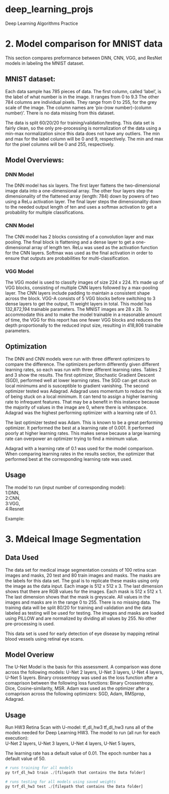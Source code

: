 # deep_learning_projs
Deep Learning Algorithms Practice

# 2. Model comparison for MNIST data
   This section compares preformance between DNN, CNN, VGG, and ResNet models in labeling the MNIST dataset.

## MNIST dataset: 
Each data sample has 785 pieces of data. The first column, called ‘label’, is the label of what number is in the image. It ranges from 0 to 9.3 The other 784 columns are individual pixels. They range from 0 to 255, for the grey scale of the image. The column names are ‘pix-(row number)-(column number)’. There is no data missing from this dataset.

The data is split 60/20/20 for training/validation/testing. This data set is fairly clean, so the only pre-processing is normalization of the data using a min-max normalization since this data does not have any outliers. The min and max for the label column will be 0 and 9, respectively. The min and max for the pixel columns will be 0 and 255, respectively.

## Model Overviews:
### DNN Model
The DNN model has six layers. The first layer flattens the two-dimensional image data into a one-dimensional array. The other four layers step the dimensionality of the flattened array (length: 784) down by powers of two using a ReLu activation layer. The final layer steps the dimensionality down to the needed output length of ten and uses a softmax activation to get a probability for multiple classifications. 

### CNN Model
The CNN model has 2 blocks consisting of a convolution layer and max pooling. The final block is flattening and a dense layer to get a one-dimensional array of length ten. ReLu was used as the activation function for the CNN layers. Softmax was used as the final activation in order to ensure that outputs are probabilities for multi-classification. 

### VGG Model
The VGG model is used to classify images of size 224 x 224. It’s made up of VGG blocks, consisting of multiple CNN layers followed by a max-pooling layer. The CNN layers include padding to maintain a consistent shape across the block. VGG-A consists of 5 VGG blocks before switching to 3 dense layers to get the output, 11 weight layers in total. This model has 132,872,194 trainable parameters. The MNIST images are 28 x 28. To accommodate this and to make the model trainable in a reasonable amount of time, the VGG for this report has one fewer VGG blocks and reduces the depth proportionally to the reduced input size, resulting in 418,806 trainable parameters.

## Optimization

The DNN and CNN models were run with three different optimizers to compare the difference. The optimizers perform differently given different learning rates, so each was run with three different learning rates. Tables 2 and 3 show the results. The first optimizer, Stochastic Gradient Descent (SGD), performed well at lower learning rates. The SGD can get stuck on local minimums and is susceptible to gradient vanishing. 
The second optimizer tested was Adagrad. Adagrad uses momentum to reduce the risk of being stuck on a local minimum. It can tend to assign a higher learning rate to infrequent features. That may be a benefit in this instance because the majority of values in the image are 0, where there is whitespace. Adagrad was the highest performing optimizer with a learning rate of 0.1. 

The last optimizer tested was Adam. This is known to be a great performing optimizer. It performed the best at a learning rate of 0.001. It performed poorly at higher learning rates. This makes sense because a large learning rate can overpower an optimizer trying to find a minimum value.

Adagrad with a learning rate of 0.1 was used for the model comparison. When comparing learning rates in the results section, the optimizer that performed best at the corresponding learning rate was used.

## Usage

The model to run (input number of corresponding model):   
	1:DNN,  
	2:CNN,  
	3:VGG,  
	4:Resnet

 Example: 

 # 3. Mdeical Image Segmentation

 ## Data Used
The data set for medical image segmentation consists of 100 retina scan images and masks, 20 test and 80 train images and masks. The masks are the labels for this data set. The goal is to replicate these masks using only the image as the data input. Each image is 512 x 512 x 3. The last dimension shows that there are RGB values for the images. Each mask is 512 x 512 x 1. The last dimension shows that the mask is greyscale. All values in the images and masks are in the range 0 to 255. There is no missing data. The training data will be split 80/20 for training and validation and the data labeled as testing will be used for testing. The images and masks are loaded using PILLOW and are normalized by dividing all values by 255. No other pre-processing is used.

This data set is used for early detection of eye disease by mapping retinal blood vessels using retinal eye scans.

## Model Overiew

The U-Net Model is the basis for this assessment. A comparison was done across the following models: U-Net 2 layers, U-Net 3 layers, U-Net 4 layers, U-Net 5 layers. Binary crossentropy was used as the loss function after a comaprison between the following loss functions: Binary Crossentropy, Dice, Cosine-similarity, MSR. Adam was used as the optimizer after a comaprison across the following optimizers: SGD, Adam, RMSprop, Adagrad.

## Usage

Run HW3 Retina Scan with U-model: tf_dl_hw3
tf_dl_hw3 runs all of the models needed for Deep Learning HW3.
The model to run (all run for each execution):   
	U-Net 2 layers,
	U-Net 3 layers,
	U-Net 4 layers,
	U-Net 5 layers,  
	
The learning rate has a default value of 0.01.
The epoch number has a default value of 50.

```python
# runs training for all models
py trf_dl_hw3 train ./[filepath that contains the Data folder]

# runs testing for all models using saved weights
py trf_dl_hw3 test ./[filepath that contains the Data folder]





 
